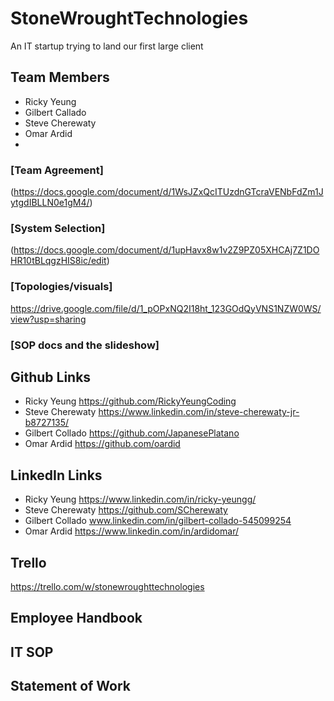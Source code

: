 # StoneWroughtTechnologies
An IT startup trying to land our first large client

## Team Members
* Ricky Yeung 
* Gilbert Callado 
* Steve Cherewaty 
* Omar Ardid
* 
### [Team Agreement]

(https://docs.google.com/document/d/1WsJZxQcITUzdnGTcraVENbFdZm1JytgdIBLLN0e1gM4/)

### [System Selection]

(https://docs.google.com/document/d/1upHavx8w1v2Z9PZ05XHCAj7Z1DOHR10tBLqgzHIS8ic/edit)

### [Topologies/visuals]

https://drive.google.com/file/d/1_pOPxNQ2I18ht_123GOdQyVNS1NZW0WS/view?usp=sharing

### [SOP docs and the slideshow]

## Github Links 
* Ricky Yeung https://github.com/RickyYeungCoding 
* Steve Cherewaty https://www.linkedin.com/in/steve-cherewaty-jr-b8727135/
* Gilbert Collado https://github.com/JapanesePlatano
* Omar Ardid https://github.com/oardid

## LinkedIn Links 
* Ricky Yeung https://www.linkedin.com/in/ricky-yeungg/
* Steve Cherewaty https://github.com/SCherewaty
* Gilbert Collado www.linkedin.com/in/gilbert-collado-545099254
* Omar Ardid https://www.linkedin.com/in/ardidomar/

## Trello
https://trello.com/w/stonewroughttechnologies

## Employee Handbook

## IT SOP

## Statement of Work

